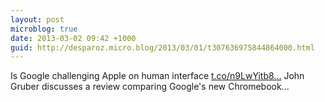 ```yaml
---
layout: post
microblog: true
date: 2013-03-02 09:42 +1000
guid: http://desparoz.micro.blog/2013/03/01/t307636975844864000.html
---
```

Is Google challenging Apple on human interface [t.co/n9LwYitb8...](http://t.co/n9LwYitb8K) John Gruber discusses a review comparing Google's new Chromebook...
